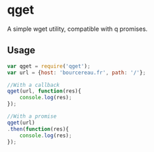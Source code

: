 # qget 

A simple wget utility, compatible with q promises.

## Usage

``` javascript
var qget = require('qget');
var url = {host: 'bourcereau.fr', path: '/'};

//With a callback
qget(url, function(res){
    console.log(res);
});

//With a promise
qget(url)
.then(function(res){
    console.log(res);
});
```

